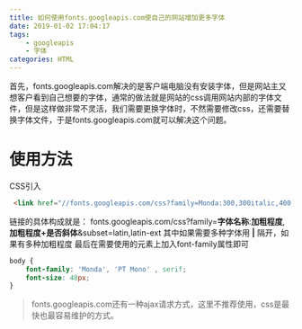 ```yaml
---
title: 如何使用fonts.googleapis.com使自己的网站增加更多字体
date: 2019-01-02 17:04:17
tags: 
    - googleapis
    - 字体
categories: HTML
---
```

首先，fonts.googleapis.com解决的是客户端电脑没有安装字体，但是网站主又想客户看到自己想要的字体，通常的做法就是网站的css调用网站内部的字体文件，但是这样做非常不灵活，我们需要更换字体时，不然需要修改css，还需要替换字体文件，于是fonts.googleapis.com就可以解决这个问题。
<!--more-->
# 使用方法
CSS引入
```html
 <link href="//fonts.googleapis.com/css?family=Monda:300,300italic,400,400italic,700,700italic|PT Mono:300,300italic,400,400italic,700,700italic&subset=latin,latin-ext" rel="stylesheet" type="text/css">
```
链接的具体构成就是：
fonts.googleapis.com/css?family=**字体名称**:**加粗程度**,**加粗程度+是否斜体**&subset=latin,latin-ext
其中如果需要多种字体用  **|**  隔开，如果有多种加粗程度
最后在需要使用的元素上加入font-family属性即可
```css
body {
    font-family: 'Monda', 'PT Mono' , serif;
    font-size: 48px;
}
```

> fonts.googleapis.com还有一种ajax请求方式，这里不推荐使用，css是最快也最容易维护的方式。
